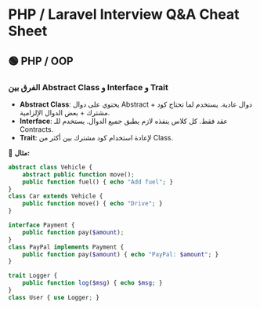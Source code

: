 # PHP / Laravel Interview Q&A Cheat Sheet

## 🟢 PHP / OOP

### الفرق بين Abstract Class و Interface و Trait
- **Abstract Class**: يحتوي على دوال Abstract + دوال عادية. يستخدم لما تحتاج كود مشترك + بعض الدوال الإلزامية.  
- **Interface**: عقد فقط. كل كلاس ينفذه لازم يطبق جميع الدوال. يستخدم للـ Contracts.  
- **Trait**: لإعادة استخدام كود مشترك بين أكثر من Class.  

📌 **مثال:**
```php
abstract class Vehicle {
    abstract public function move();
    public function fuel() { echo "Add fuel"; }
}
class Car extends Vehicle {
    public function move() { echo "Drive"; }
}

interface Payment {
    public function pay($amount);
}
class PayPal implements Payment {
    public function pay($amount) { echo "PayPal: $amount"; }
}

trait Logger {
    public function log($msg) { echo $msg; }
}
class User { use Logger; }
